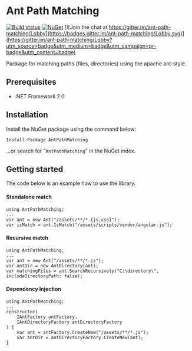 # Ant Path Matching
[![Build status](https://ci.appveyor.com/api/projects/status/dh8kgx9rooyx6i40?svg=true)](https://ci.appveyor.com/project/WichardRiezebos/ant-path-matching) [![NuGet](https://buildstats.info/nuget/AntPathMatching)](https://www.nuget.org/packages/AntPathMatching/) [![Join the chat at https://gitter.im/ant-path-matching/Lobby](https://badges.gitter.im/ant-path-matching/Lobby.svg)](https://gitter.im/ant-path-matching/Lobby?utm_source=badge&utm_medium=badge&utm_campaign=pr-badge&utm_content=badge)

Package for matching paths (files, directories) using the apache ant-style.

## Prerequisites

- .NET Framework 2.0

## Installation

Install the NuGet package using the command below:

```
Install-Package AntPathMatching
```

...or search for "`AntPathMatching`" in the NuGet index.

## Getting started
The code below is an example how to use the library.

#### Standalone match

```
using AntPathMatching;
...
var ant = new Ant("/assets/**/*.{js,css}");
var isMatch = ant.IsMatch("/assets/scripts/vendor/angular.js");
```

#### Recursive match

```
using AntPathMatching;
...
var ant = new Ant("/assets/**/*.js");
var antDir = new AntDirectory(ant);
var matchingFiles = ant.SearchRecursively("C:\directory\", includeDirectoryPath: false);
```

#### Dependency Injection

```
using AntPathMatching;
...
constructor(
	IAntFactory antFactory,				
	IAntDirectoryFactory antDirectoryFactory
) {
	var ant = antFactory.CreateNew("/assets/**/*.js");
	var antDir = antDirectoryFactory.CreateNew(ant);
}
```